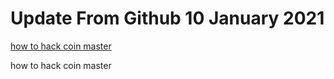 # Update From Github 10 January 2021

[how to hack coin master](https://1coinmasterofficial.blogspot.com)
      
how to hack coin master

